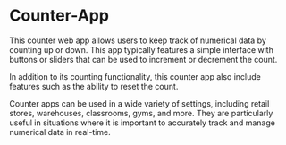 # Counter-App
This counter web app allows users to keep track of numerical data by counting up or down. This app typically features a simple interface with buttons or sliders that can be used to increment or decrement the count.

In addition to its counting functionality, this counter app also include features such as the ability to reset the count.

Counter apps can be used in a wide variety of settings, including retail stores, warehouses, classrooms, gyms, and more. They are particularly useful in situations where it is important to accurately track and manage numerical data in real-time.
